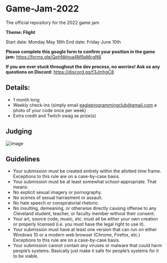 # Game-Jam-2022

The official repository for the 2022 game jam

**Theme: Flight**

Start date: Monday May 16th
End date: Friday June 10th

**Please complete this google form to confirm your position in the game jam:**
https://forms.gle/QphNkhoa4M9aMcgN6

**If you are ever stuck throughout the dev process, no worries! Ask us any questions on Discord:**
https://discord.gg/f3JmhgC8

## Details:
- 1 month long
- Weekly check-ins (simply email eagleprogrammingclub@gmail.com a photo of your code once per week)
- Extra credit and Twitch swag as prize(s)

## Judging
![image](https://user-images.githubusercontent.com/67205657/158932958-f985d93a-1e1f-42fe-b92b-42e48b37e16b.png)

## Guidelines
- Your submission must be created entirely within the allotted time frame. Exceptions to this rule are on a case-by-case basis.
- Your submission must be at least somewhat school-appropriate. That means:
- No explicit sexual imagery or pornography.
- No scenes of sexual harrasment or assault.
- No hate speech or conspiratorial rhetoric.
- No insulting, demeaning, or otherwise directly causing offense to any Cleveland student, teacher, or faculty member without their consent.
- Your art, source code, music, etc. must all be either your own creation or properly licensed (i.e. you must have the legal right to use it).
- Your submission must have at least one version that can run on either Windows 10 or a modern web browser (Chrome, Firefox, etc.) Exceptions to this rule are on a case-by-case basis.
- Your submission cannot contain any viruses or malware that could harm people’s systems. Basically just make it safe for people’s systems for it to be viable.
